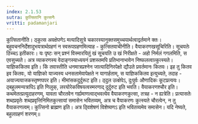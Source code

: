 ```yaml
---
index: 2.1.53
sutra: कुत्सितानि कुत्सनैः
vritti: padamanjari
---
```


  कुत्सितानीति। ठ्कुत्स अवक्षेपणेऽ मत्यादिसुत्रे चकारस्यानुक्तसमुच्चयार्थत्वाद्वर्तमाने क्तः। बहुवचननिर्देशादुभयत्रार्थग्रहणं न स्वरूपग्रहणमित्याह - कुत्सितवाचीनीति। वैयाकरणखसूचिरिति। सूचयतेः ठिच्चऽ इतीकारः। यः पृष्टः सन् प्रश्नं विस्मारयितुं खं सूचयति उ खं निरीक्षते - अहो निर्मलं गगलमिति, स एवसुच्यते। अत्र व्याकरणस्य वेदाङ्गस्याध्ययनं प्रशस्तमपि प्रतिभानाभावेन निष्फलत्वात्कुत्स्यते। याज्ञिककितव इति। किं तवास्तीति धनमात्रप्रश्नेन जात्यादिनिरपेक्षो द्यौउते प्रवर्तमानः कितवः। इह तु कितव इव कितवः, यो याज्ञिको याज्यस्य धनसतामेवापेक्षते न यागार्हताम्, स याज्ञिककितव इत्युच्यते, तदाह - अयाज्ययाजकस्तृष्णपपर इति। मीमांसकदुर्दुरूट इति। ठ्दुल उत्क्षेपेऽ, दुःपुर्वः औणादिकः कूटप्रत्ययः। ठ्बहुलमन्यत्रापिऽ इति णिलुक्, लरयोरेकविषयत्वस्मरणाद् दुर्दुरुट इति भवति। वैयाकरणश्चौर इति। कथमेतत्प्रत्युदाहरणम्, यावता चौरतवेन गर्ह्यमाणत्वाद्भवत्येव वैयाकरणकुत्सा, तत्रह - न ह्यत्रेति। प्रत्यासतेः शब्दप्रवृतेः शब्दप्रवृत्तिनिमितकुत्सायां समासेन भवितव्यम्, अत्र च वैयाकरणः कुत्स्यते चौरत्वेन, न तु वैयाकरणत्वम्। कुत्सिनो ब्राह्मण इति। अत्र ठ्विशेषणं विशेष्यणऽ इति भवितव्यमेव समासेन। यदि नेष्यते, बहुलग्रहणं शरणम्॥
